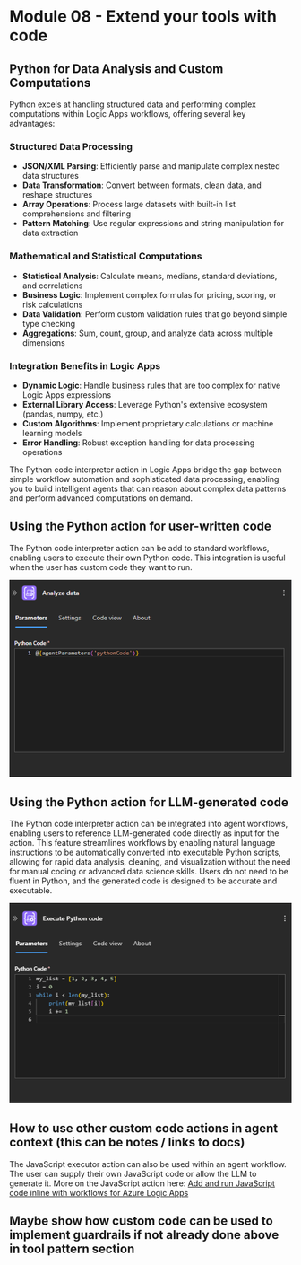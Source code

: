 # Module 08 - Extend your tools with code

## Python for Data Analysis and Custom Computations

Python excels at handling structured data and performing complex computations within Logic Apps workflows, offering several key advantages:

### **Structured Data Processing**
- **JSON/XML Parsing**: Efficiently parse and manipulate complex nested data structures
- **Data Transformation**: Convert between formats, clean data, and reshape structures
- **Array Operations**: Process large datasets with built-in list comprehensions and filtering
- **Pattern Matching**: Use regular expressions and string manipulation for data extraction

### **Mathematical and Statistical Computations**
- **Statistical Analysis**: Calculate means, medians, standard deviations, and correlations
- **Business Logic**: Implement complex formulas for pricing, scoring, or risk calculations
- **Data Validation**: Perform custom validation rules that go beyond simple type checking
- **Aggregations**: Sum, count, group, and analyze data across multiple dimensions

### **Integration Benefits in Logic Apps**
- **Dynamic Logic**: Handle business rules that are too complex for native Logic Apps expressions
- **External Library Access**: Leverage Python's extensive ecosystem (pandas, numpy, etc.)
- **Custom Algorithms**: Implement proprietary calculations or machine learning models
- **Error Handling**: Robust exception handling for data processing operations

The Python code interpreter action in Logic Apps bridge the gap between simple workflow automation and sophisticated data processing, enabling you to build intelligent agents that can reason about complex data patterns and perform advanced computations on demand.

## Using the Python action for user-written code
The Python code interpreter action can be add to standard workflows, enabling users to execute their own Python code. This integration is useful when the user has custom code they want to run.

![Image of Python code interpreter with llm-generated code.](image-1.png)

## Using the Python action for LLM-generated code
The Python code interpreter action can be integrated into agent workflows, enabling users to reference LLM-generated code directly as input for the action. This feature streamlines workflows by enabling natural language instructions to be automatically converted into executable Python scripts, allowing for rapid data analysis, cleaning, and visualization without the need for manual coding or advanced data science skills. Users do not need to be fluent in Python, and the generated code is designed to be accurate and executable. 

![Image of Python code interpreter with user-generated code.](image.png)

## How to use other custom code actions in agent context (this can be notes / links to docs)

The JavaScript executor action can also be used within an agent workflow. The user can supply their own JavaScript code or allow the LLM to generate it. More on the JavaScript action here: [Add and run JavaScript code inline with workflows for Azure Logic Apps](https://learn.microsoft.com/en-us/azure/logic-apps/add-run-javascript?tabs=standard)


## Maybe show how custom code can be used to implement guardrails if not already done above in tool pattern section
